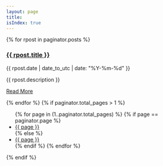 ```yaml
---
layout: page
title:
isIndex: true
---
```


{% for rpost in paginator.posts %}
<article class="main-article">
    <div class="violet-post">
        <h3 class="main-article-title"><a href="{{ rpost.url }}" title="{{ rpost.title }}" rel="bookmark">{{ rpost.title }}</a></h3>
        <p class="main-article-meta"><time pubdate="{{ rpost.date | date_to_utc | date: '%Y-%m-%d' }}">{{ rpost.date | date_to_utc | date: "%Y-%m-%d" }}</time></p>
        <div class="main-article-contant">
            <p>{{ rpost.description }}</p>
            <p class="main-article-more"><a href="{{ rpost.url }}" title="Read More" rel="nofollow">Read More</a></p>
        </div>
    </div>
</article>
{% endfor %}
{% if paginator.total_pages > 1 %}
<nav class="pagination fn-clear" id="violet-paging">
    <ul class="pagination-list">
        {% for page in (1..paginator.total_pages) %}
            {% if page == paginator.page %}
                <li class="current"><a href="javascript:void(0);">{{ page }}</a></li>
            {% else %}
                <li><a href="{{ site.url }}/{%if page > 1 %}page{{ page }}/{% endif %}">{{ page }}</a></li>
            {% endif %}
        {% endfor %}
    </ul>
</nav>
{% endif %}